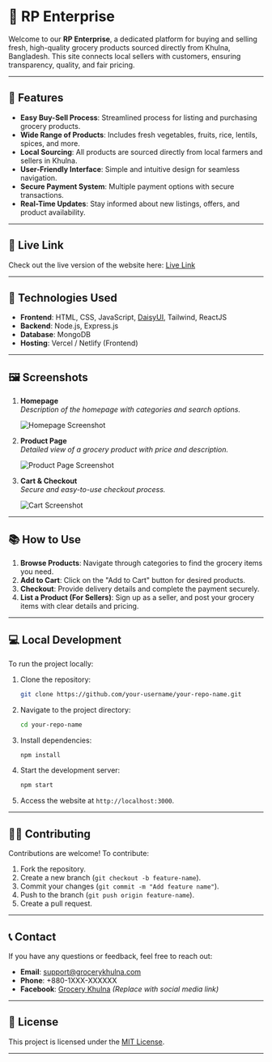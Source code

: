 # 🛒 RP Enterprise

Welcome to our **RP Enterprise**, a dedicated platform for buying and selling fresh, high-quality grocery products sourced directly from Khulna, Bangladesh. This site connects local sellers with customers, ensuring transparency, quality, and fair pricing.

---

## 🌟 Features

- **Easy Buy-Sell Process**: Streamlined process for listing and purchasing grocery products.
- **Wide Range of Products**: Includes fresh vegetables, fruits, rice, lentils, spices, and more.
- **Local Sourcing**: All products are sourced directly from local farmers and sellers in Khulna.
- **User-Friendly Interface**: Simple and intuitive design for seamless navigation.
- **Secure Payment System**: Multiple payment options with secure transactions.
- **Real-Time Updates**: Stay informed about new listings, offers, and product availability.

---

## 🚀 Live Link

Check out the live version of the website here: [Live Link](https://rp-enterprise-khulna.vercel.app/)

---

## 📂 Technologies Used

- **Frontend**: HTML, CSS, JavaScript, [DaisyUI](https://daisyui.com/), Tailwind, ReactJS
- **Backend**: Node.js, Express.js
- **Database**: MongoDB
- **Hosting**: Vercel / Netlify (Frontend)

---

## 🖼️ Screenshots

1. **Homepage**  
   *Description of the homepage with categories and search options.*  

   ![Homepage Screenshot](https://i.ibb.co.com/Q9gZVkn/ss-20-12-24.jpg)

2. **Product Page**  
   *Detailed view of a grocery product with price and description.*  

   ![Product Page Screenshot](#)

3. **Cart & Checkout**  
   *Secure and easy-to-use checkout process.*  

   ![Cart Screenshot](https://i.ibb.co.com/JHb11JD/ss-20-12-24-2.jpg)

---

## 📚 How to Use

1. **Browse Products**: Navigate through categories to find the grocery items you need.  
2. **Add to Cart**: Click on the "Add to Cart" button for desired products.  
3. **Checkout**: Provide delivery details and complete the payment securely.  
4. **List a Product (For Sellers)**: Sign up as a seller, and post your grocery items with clear details and pricing.

---

## 💻 Local Development

To run the project locally:

1. Clone the repository:
   ```bash
   git clone https://github.com/your-username/your-repo-name.git
   ```
2. Navigate to the project directory:
   ```bash
   cd your-repo-name
   ```
3. Install dependencies:
   ```bash
   npm install
   ```
4. Start the development server:
   ```bash
   npm start
   ```
5. Access the website at `http://localhost:3000`.

---

## 👨‍💻 Contributing

Contributions are welcome! To contribute:

1. Fork the repository.
2. Create a new branch (`git checkout -b feature-name`).
3. Commit your changes (`git commit -m "Add feature name"`).
4. Push to the branch (`git push origin feature-name`).
5. Create a pull request.

---

## 📞 Contact

If you have any questions or feedback, feel free to reach out:  
- **Email**: support@grocerykhulna.com  
- **Phone**: +880-1XXX-XXXXXX  
- **Facebook**: [Grocery Khulna](#) *(Replace with social media link)*  

---

## 📜 License

This project is licensed under the [MIT License](LICENSE).

---
